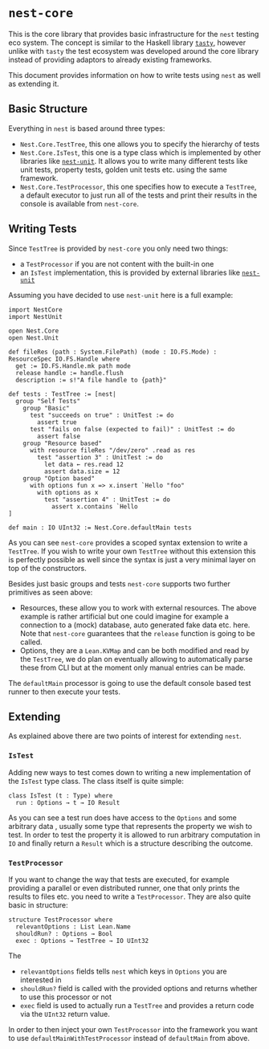 # `nest-core`
This is the core library that provides basic infrastructure for the
`nest` testing eco system. The concept is similar to the Haskell library
[`tasty`](https://github.com/UnkindPartition/tasty),
however unlike with `tasty` the test ecosystem was developed around the
core library instead of providing adaptors to already existing frameworks.

This document provides information on how to write tests using `nest`
as well as extending it.

## Basic Structure
Everything in `nest` is based around three types:
- `Nest.Core.TestTree`, this one allows you to specify the hierarchy of tests
- `Nest.Core.IsTest`, this one is a type class which is implemented by other
  libraries like [`nest-unit`](https://github.com/hargonix/nest-unit).
  It allows you to write many different tests like unit tests, property tests,
  golden unit tests etc. using the same framework.
- `Nest.Core.TestProcessor`, this one specifies how to execute a `TestTree`,
  a default executor to just run all of the tests and print their results in
  the console is available from `nest-core`.

## Writing Tests
Since `TestTree` is provided by `nest-core` you only need two things:
- a `TestProcessor` if you are not content with the built-in one
- an `IsTest` implementation, this is provided by external libraries like
  [`nest-unit`](https://github.com/hargonix/nest-unit)

Assuming you have decided to use `nest-unit` here is a full example:
```lean
import NestCore
import NestUnit

open Nest.Core
open Nest.Unit

def fileRes (path : System.FilePath) (mode : IO.FS.Mode) : ResourceSpec IO.FS.Handle where
  get := IO.FS.Handle.mk path mode
  release handle := handle.flush
  description := s!"A file handle to {path}"

def tests : TestTree := [nest|
  group "Self Tests"
    group "Basic"
      test "succeeds on true" : UnitTest := do
        assert true
      test "fails on false (expected to fail)" : UnitTest := do
        assert false
    group "Resource based"
      with resource fileRes "/dev/zero" .read as res
        test "assertion 3" : UnitTest := do
          let data ← res.read 12
          assert data.size = 12
    group "Option based"
      with options fun x => x.insert `Hello "foo"
        with options as x
          test "assertion 4" : UnitTest := do
            assert x.contains `Hello
]

def main : IO UInt32 := Nest.Core.defaultMain tests
```

As you can see `nest-core` provides a scoped syntax extension to write
a `TestTree`. If you wish to write your own `TestTree` without this
extension this is perfectly possible as well since the syntax is just a
very minimal layer on top of the constructors.

Besides just basic groups and tests `nest-core` supports two further primitives
as seen above:
- Resources, these allow you to work with external resources. The above
  example is rather artificial but one could imagine for example a connection
  to a (mock) database, auto generated fake data etc. here. Note that
  `nest-core` guarantees that the `release` function is going to be called.
- Options, they are a `Lean.KVMap` and can be both modified and read by the
  `TestTree`, we do plan on eventually allowing to automatically parse these
  from CLI but at the moment only manual entries can be made.

The `defaultMain` processor is going to use the default console based
test runner to then execute your tests.

## Extending
As explained above there are two points of interest for extending `nest`.

### `IsTest`
Adding new ways to test comes down to writing a new implementation of
the `IsTest` type class. The class itself is quite simple:
```
class IsTest (t : Type) where
  run : Options → t → IO Result
```
As you can see a test run does have access to the `Options` and some
arbitrary data , usually some type that represents the property we wish
to test. In order to test the property it is allowed to run arbitrary
computation in `IO` and finally return a `Result` which is a structure
describing the outcome.

### `TestProcessor`
If you want to change the way that tests are executed, for example providing
a parallel or even distributed runner, one that only prints the results
to files etc. you need to write a `TestProcessor`. They are also quite
basic in structure:
```
structure TestProcessor where
  relevantOptions : List Lean.Name
  shouldRun? : Options → Bool
  exec : Options → TestTree → IO UInt32
```
The
- `relevantOptions` fields tells `nest` which keys in `Options` you are interested in
- `shouldRun?` field is called with the provided options and returns whether to use this processor or not
- `exec` field is used to actually run a `TestTree` and provides a return code via the `UInt32`
  return value.

In order to then inject your own `TestProcessor` into the framework you
want to use `defaultMainWithTestProcessor` instead of `defaultMain` from above. 

